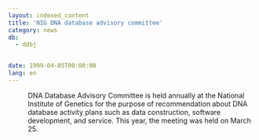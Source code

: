 ```yaml
---
layout: indexed_content
title: 'NIG DNA database advisory committee'
category: news
db:
  - ddbj


date: 1999-04-05T00:00:00
lang: en
---
```


<dd>DNA Database Advisory Committee is held annually at the National Institute of Genetics for the purpose of recommendation about DNA database activity plans such as data construction, software development, and service. This year, the meeting was held on March 25.</dd>
